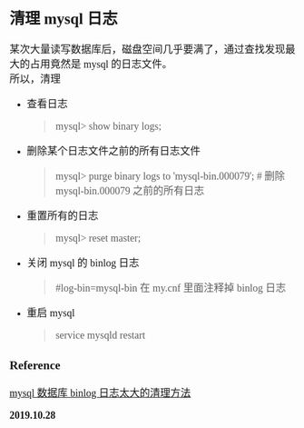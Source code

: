 <font size=4 face='楷体'>

## 清理 mysql 日志

某次大量读写数据库后，磁盘空间几乎要满了，通过查找发现最大的占用竟然是 mysql 的日志文件。  
所以，清理

- 查看日志
  > mysql> show binary logs;
- 删除某个日志文件之前的所有日志文件
  > mysql> purge binary logs to 'mysql-bin.000079'; # 删除 mysql-bin.000079 之前的所有日志
- 重置所有的日志
  > mysql> reset master;
- 关闭 mysql 的 binlog 日志
  > #log-bin=mysql-bin 在 my.cnf 里面注释掉 binlog 日志
- 重启 mysql
  > service mysqld restart

### Reference

[mysql 数据库 binlog 日志太大的清理方法](https://blog.csdn.net/fkew2009/article/details/83502152)

**2019.10.28**
